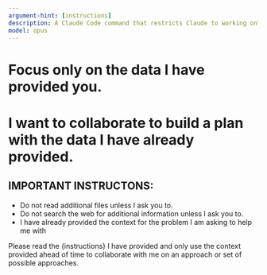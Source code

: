 ```yaml
---
argument-hint: [instructions]
description: A Claude Code command that restricts Claude to working only with user-provided context, preventing automatic file reading or web searches unless explicitly requested.
model: opus
---
```


# Focus only on the data I have provided you.
# I want to collaborate to build a plan with the data I have already provided.

## IMPORTANT INSTRUCTONS:  
- Do not read additional files unless I ask you to. 
- Do not search the web for additional information unless I ask you to. 
- I have already provided the context for the problem I am asking to help me with

Please read the {instructions} I have provided and only use the context provided ahead of time to collaborate with me on an approach or set of possible approaches.
